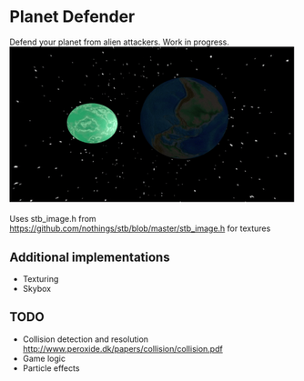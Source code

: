 # Planet Defender
Defend your planet from alien attackers.
Work in progress.
<img src="/gifs/ShaderScene.gif?raw=true">

Uses stb_image.h from https://github.com/nothings/stb/blob/master/stb_image.h for textures

## Additional implementations
- Texturing
- Skybox

## TODO
- Collision detection and resolution http://www.peroxide.dk/papers/collision/collision.pdf
- Game logic
- Particle effects

